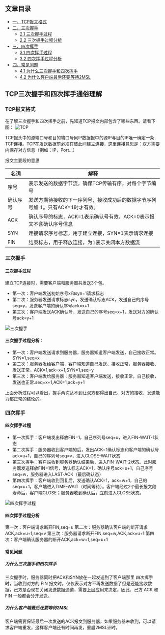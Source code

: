 ## 文章目录
- [一、TCP报文格式](#TCP报文格式)
- [二、三次握手](#三次握手)
    - [2.1 三次握手过程](#三次握手过程)
    - [2.2 三次握手过程分析](#三次握手过程分析：)
- [三、四次挥手](#四次挥手)
    - [3.1 四次挥手过程](#四次挥手过程)
    - [3.2 四次挥手过程分析](#四次挥手过程分析)
- [四、常见问题](#常见问题)
    - [4.1 为什么三次握手和四次挥手](#为什么三次握手和四次挥手？)
    - [4.2 为什么客户端最后还要等待2MSL](#为什么客户端最后还要等待2msl？)

## TCP三次握手和四次挥手通俗理解

### TCP报文格式
在了解三次握手和四次挥手之前，先知道TCP报文内部包含了哪些东西。请看下图：
![TCP](https://img2018.cnblogs.com/blog/1344250/201904/1344250-20190402112223228-10724396.png)

TCP报头中的源端口号和目的端口号同IP数据报中的源IP与目的IP唯一确定一条TCP连接。TCP在发送数据前必须在彼此间建立连接，这里连接意思是：双方需要内保存对方信息（例如：IP，Port…）

报文主要段的意思

名词 |  解释
------------- | -------------
序号 | 表示发送的数据字节流，确保TCP传输有序，对每个字节编号
确认序号 | 发送方期待接收的下一序列号，接收成功后的数据字节序列号加 1。只有ACK=1时才有效。
ACK | 确认序号的标志，ACK=1表示确认号有效，ACK=0表示报文不含确认序号信息
SYN | 连接请求序号标志，用于建立连接，SYN=1表示请求连接
FIN | 结束标志，用于释放连接，为1表示关闭本方数据流

### 三次握手
#### 三次握手过程
建立TCP连接时，需要客户端和服务器共发送3个包。
- 第一次：客户端发送初始序号x和syn=1请求标志
- 第二次：服务器发送请求标志syn，发送确认标志ACK，发送自己的序号seq=y，发送客户端的确认序号ack=x+1
- 第三次：客户端发送ACK确认号，发送自己的序号seq=x+1，发送对方的确认号ack=y+1

![三次握手](https://img2018.cnblogs.com/blog/1344250/201904/1344250-20190402114137828-2119548758.png)

#### 三次握手过程分析：
- 第一次：客户端发送请求到服务器，服务器知道客户端发送，自己接收正常。SYN=1,seq=x
- 第二次：服务器发给客户端，客户端知道自己发送、接收正常，服务器接收、发送正常。ACK=1,ack=x+1,SYN=1,seq=y
- 第三次：客户端发给服务器：服务器知道客户端发送，接收正常，自己接收，发送也正常.seq=x+1,ACK=1,ack=y+1

上面分析过程可以看出，握手两次达不到让双方都得出自己、对方的接收、发送能力都正常的结论的。

###  四次挥手
#### 四次挥手过程
- 第一次挥手：客户端发出释放FIN=1，自己序列号seq=u，进入FIN-WAIT-1状态
- 第二次挥手：服务器收到客户端的后，发出ACK=1确认标志和客户端的确认号ack=u+1，自己的序列号seq=v，进入CLOSE-WAIT状态
- 第三次挥手：客户端收到服务器确认结果后，进入FIN-WAIT-2状态。此时服务器发送释放FIN=1信号，确认标志ACK=1，确认序号ack=u+1，自己序号seq=w，服务器进入LAST-ACK（最后确认态）
- 第四次挥手：客户端收到回复后，发送确认ACK=1，ack=w+1，自己的seq=u+1，客户端进入TIME-WAIT（时间等待）。客户端经过2个最长报文段寿命后，客户端CLOSE；服务器收到确认后，立刻进入CLOSE状态。

![四次挥手过程](https://img2018.cnblogs.com/blog/1344250/201904/1344250-20190402114059390-716421818.png)

#### 四次挥手过程分析
第一次：客户端请求断开FIN,seq=u
第二次：服务器确认客户端的断开请求ACK,ack=u+1,seq=v
第三次：服务器请求断开FIN,seq=w,ACK,ack=u+1
第四次：客户端确认服务器的断开ACK,ack=w+1,seq=u+1

#### 常见问题

##### 为什么三次握手和四次挥手
三次握手时，服务器同时把ACK和SYN放在一起发送到了客户端那里
四次挥手时，当收到对方的 FIN 报文时，仅仅表示对方不再发送数据了但是还能接收数据，己方是否现在关闭发送数据通道，需要上层应用来决定，因此，己方 ACK 和 FIN 一般都会分开发送。

##### 为什么客户端最后还要等待2MSL
客户端需要保证最后一次发送的ACK报文到服务器，如果服务器未收到，可以请求客户端重发，这样客户端还有时间再发，重启2MSL计时。


 



